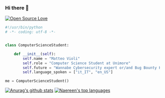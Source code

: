 ### Hi there 👋
[![Open Source Love](https://badges.frapsoft.com/os/v1/open-source.svg?v=102)](https://github.com/ellerbrock/open-source-badge/)


```python
#!/usr/bin/python
# -*- coding: utf-8 -*-


class ComputerScienceStudent:

    def __init__(self):
        self.name = "Matteo Violi"
        self.role = "Computer Science Student at Unimore"
        self.future = "Wannabe Cybersecurity expert or/and Bug Bounty Hunter"
        self.language_spoken = ["it_IT", "en_US"]

me = ComputerScienceStudent()
```


[![Anurag's github stats](https://github-readme-stats.vercel.app/api?username=0xdonva&theme=blue-green)](https://github.com/anuraghazra/github-readme-stats)
[![Naereen's top languages](https://github-readme-stats.vercel.app/api/top-langs/?username=0xdonva&theme=blue-green)](https://github.com/anuraghazra/github-readme-stats)
